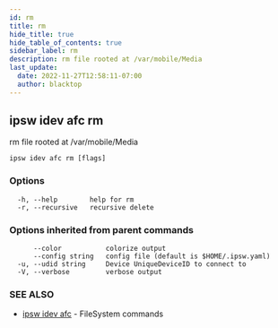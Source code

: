 ```yaml
---
id: rm
title: rm
hide_title: true
hide_table_of_contents: true
sidebar_label: rm
description: rm file rooted at /var/mobile/Media
last_update:
  date: 2022-11-27T12:58:11-07:00
  author: blacktop
---
```

## ipsw idev afc rm

rm file rooted at /var/mobile/Media

```
ipsw idev afc rm [flags]
```

### Options

```
  -h, --help        help for rm
  -r, --recursive   recursive delete
```

### Options inherited from parent commands

```
      --color           colorize output
      --config string   config file (default is $HOME/.ipsw.yaml)
  -u, --udid string     Device UniqueDeviceID to connect to
  -V, --verbose         verbose output
```

### SEE ALSO

* [ipsw idev afc](/docs/cli/ipsw/idev/afc)	 - FileSystem commands

